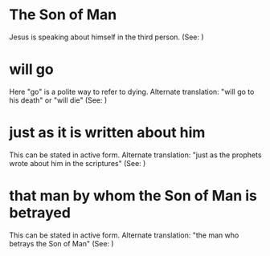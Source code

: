 
# The Son of Man
Jesus is speaking about himself in the third person. (See: )

# will go
Here "go" is a polite way to refer to dying. Alternate translation: "will go to his death" or "will die" (See: )

# just as it is written about him
This can be stated in active form. Alternate translation: "just as the prophets wrote about him in the scriptures" (See: )

# that man by whom the Son of Man is betrayed
This can be stated in active form. Alternate translation: "the man who betrays the Son of Man" (See: )